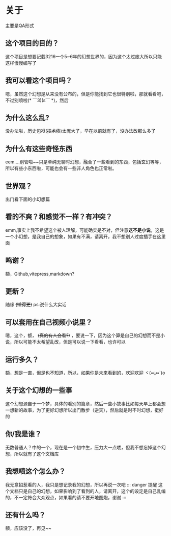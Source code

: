 # 关于
主要是QA形式

## 这个项目的目的？
这个项目是想要记载3216一个5~6年的幻想世界的，因为这个太过庞大所以只能这样慢慢编写了

## 我可以看这个项目吗？
嗯，虽然这个幻想是从来没有公布的，但是你能找到它也很特别啦，那就看看吧，不过别喷啦(* ￣3)(ε￣ *)，然后

## 为什么这么乱?
没办法啦，历史包袱(~~技术债~~)太庞大了，早在以前就有了，没办法改那么多了

## 为什么有这些奇怪东西
eem....别管啦~~只是单纯无聊时幻想，融合了一些看到的东西，包括玄幻等等，所以有些小东西啦，可能也会有一些非人角色也正常啦。

## 世界观？
出门看下面的小幻想篇

## 看的不爽？和感觉不一样？有冲突？
emm,事实上我不希望这个被人理解，可能确实是不对，但注意**这不是小说**，这是一个小幻想，是我自己的想象，如果有不满，请离开，我不想别人过度插手在这里面

## 鸣谢？
额，Github,vitepress,markdown?

## 更新？
随缘 ~~(懒得更)~~ ps:说什么大实话

## 可以套用在自己视频小说里？
嗯，这个，额， ~~(真的有人会看?)~~ ，要说一下，因为这个算是自己的幻想而不是小说，所以可能不太希望乱改，但是可以说一下看看，也许可以

## 运行多久？
额，想是一直，但是也不知道，所以，如果你是未来看到的，欢迎欢迎  ヾ(•ω•`)o

## 关于这个幻想的一些事
这个幻想源自于一个梦，具体的看别的篇章，然后一些小故事比如每天早上都会想一想新的故事，为了更好幻想所以出门散步（逆天），然后就是时不时幻想，挺好的

## 你/我是谁？
无数普通人？中的一个，现在是一个初中生，压力大一点喽，但我不想忘掉这个幻想，所以就有了这个文档库

## 我想喷这个怎么办？
我无意招惹看的人，我只是想记录我的幻想，所以再说一次吧
::: danger 提醒
这个文档只是自己的幻想，如果影响到了看到的人，请离开，这个的设定是自己乱编的，不一定符合大众观点，如果看的请不要开地图炮，谢谢
:::

## 还有什么吗？
额，应该没了，再见~~

